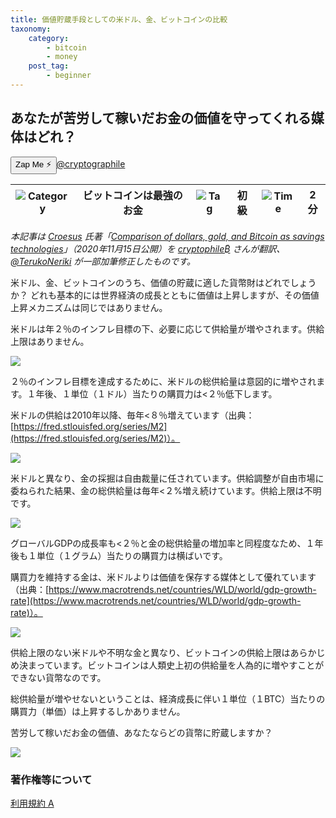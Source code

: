 ```yaml
---
title: 価値貯蔵手段としての米ドル、金、ビットコインの比較
taxonomy:
    category:
        - bitcoin
        - money
    post_tag:
        - beginner
---
```

## あなたが苦労して稼いだお金の価値を守ってくれる媒体はどれ？

<div><button class="zap-button" data-npub="npub16l6p2pjduye4cn5wx7xxuuxp7l7ht6w6k3sxf8u0dy0x2522hnrsk95n8q" data-relays="wss://relay.damus.io,wss://relay.snort.social,wss://nostr.wine,wss://relay.nostr.band">Zap Me ⚡</button><a href="https://twitter.com/cryptographile">@cryptographile</a></div>

|  ![Category](/_images/category.png)  |  ビットコインは最強のお金  |  ![Tag](/_images/tag.png)  |  初級  | ![Time](/_images/timer.png)  |  2分  |
| ---- | ---- | ---- | ---- | ---- | ---- |

*本記事は [Croesus](https://twitter.com/Croesus_BTC) 氏著「[Comparison of dollars, gold, and Bitcoin as savings technologies](https://twitter.com/Croesus_BTC/status/1327685971685478400?s=20&t=lXmX35FxebqIi4sbx3Bukg)」（2020年11月15日公開）を [cryptophile₿](https://twitter.com/cryptophile_btc) さんが翻訳、[@TerukoNeriki](https://twitter.com/TerukoNeriki) が一部加筆修正したものです。*

米ドル、金、ビットコインのうち、価値の貯蔵に適した貨幣財はどれでしょうか？
どれも基本的には世界経済の成長とともに価値は上昇しますが、その価値上昇メカニズムは同じではありません。
 
米ドルは年２％のインフレ目標の下、必要に応じて供給量が増やされます。供給上限はありません。

![](/_images/comparison_of_dollars_gold_and_bitcoin_1.png)

２％のインフレ目標を達成するために、米ドルの総供給量は意図的に増やされます。１年後、１単位（１ドル）当たりの購買力は<２％低下します。

米ドルの供給は2010年以降、毎年<８％増えています（出典：[https://fred.stlouisfed.org/series/M2](https://fred.stlouisfed.org/series/M2)）。

![](/_images/comparison_of_dollars_gold_and_bitcoin_2.png)

米ドルと異なり、金の採掘は自由裁量に任されています。供給調整が自由市場に委ねられた結果、金の総供給量は毎年<２%増え続けています。供給上限は不明です。

![](/_images/comparison_of_dollars_gold_and_bitcoin_3.png)

グローバルGDPの成長率も<２％と金の総供給量の増加率と同程度なため、１年後も１単位（１グラム）当たりの購買力は横ばいです。

購買力を維持する金は、米ドルよりは価値を保存する媒体として優れています（出典：[https://www.macrotrends.net/countries/WLD/world/gdp-growth-rate](https://www.macrotrends.net/countries/WLD/world/gdp-growth-rate)）。

![](/_images/comparison_of_dollars_gold_and_bitcoin_4.png)

供給上限のない米ドルや不明な金と異なり、ビットコインの供給上限はあらかじめ決まっています。ビットコインは人類史上初の供給量を人為的に増やすことができない貨幣なのです。

総供給量が増やせないということは、経済成長に伴い１単位（１BTC）当たりの購買力（単価）は上昇するしかありません。

苦労して稼いだお金の価値、あなたならどの貨幣に貯蔵しますか？

![](/_images/comparison_of_dollars_gold_and_bitcoin_5.png)


### 著作権等について
[利用規約 A](https://lostinbitcoin.jp/copyright/#uaa)
